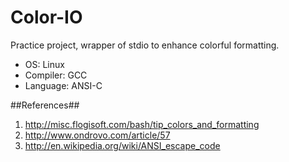 Color-IO
========

Practice project, wrapper of stdio to enhance colorful formatting.

- OS: Linux
- Compiler: GCC
- Language: ANSI-C


##References##
1. http://misc.flogisoft.com/bash/tip_colors_and_formatting
2. http://www.ondrovo.com/article/57
3. http://en.wikipedia.org/wiki/ANSI_escape_code
